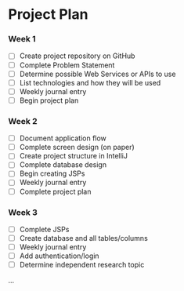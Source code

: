 # Project Plan

### Week 1
- [ ] Create project repository on GitHub
- [ ] Complete Problem Statement
- [ ] Determine possible Web Services or APIs to use
- [ ] List technologies and how they will be used
- [ ] Weekly journal entry
- [ ] Begin project plan

### Week 2
- [ ] Document application flow
- [ ] Complete screen design (on paper)
- [ ] Create project structure in IntelliJ
- [ ] Complete database design
- [ ] Begin creating JSPs
- [ ] Weekly journal entry
- [ ] Complete project plan

### Week 3
- [ ] Complete JSPs
- [ ] Create database and all tables/columns
- [ ] Weekly journal entry
- [ ] Add authentication/login
- [ ] Determine independent research topic

...




